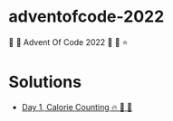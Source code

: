 # adventofcode-2022
:christmas_tree: :santa: Advent Of Code 2022 :seedling: :palm_tree: :star:

# Solutions

* [Day 1, Calorie Counting :fire: :burrito: :chocolate_bar:](day1-calorie-counting)